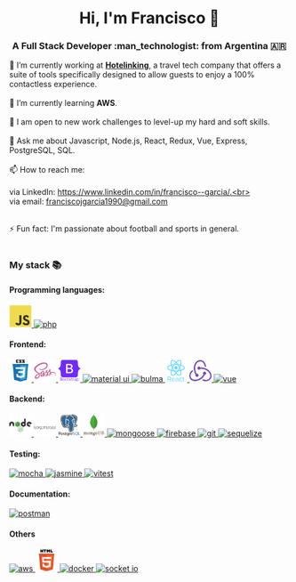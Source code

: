 <h1 align="center">Hi, I'm Francisco 👋</h1>
<h3 align="center">A Full Stack Developer :man_technologist: from Argentina 🇦🇷</h3>

🔭 I’m currently working at [**Hotelinking**](https://hotelinking.com), a travel tech company that offers a suite of tools specifically designed to allow guests to enjoy a 100% contactless experience.<br><br>
🌱 I’m currently learning **AWS**.<br><br>
👯 I am open to new work challenges to level-up my hard and soft skills.<br><br>
💬 Ask me about Javascript, Node.js, React, Redux, Vue, Express, PostgreSQL, SQL. <br><br>
📫 How to reach me:<br><br>
      via LinkedIn: https://www.linkedin.com/in/francisco--garcia/.<br><br>
      via email: franciscojgarcia1990@gmail.com<br><br>

⚡ Fun fact: I'm passionate about football and sports in general. <br><br>


<h3 align="left">My stack 📚</h3>

<h4 align="left">Programming languages:</h4>
<p align="left"> 
<a href="https://developer.mozilla.org/en-US/docs/Web/JavaScript" target="_blank" rel="noreferrer"> 
<img src="https://raw.githubusercontent.com/devicons/devicon/master/icons/javascript/javascript-original.svg" alt="javascript" width="40" height="40"/> 
</a> 
<a href="https://www.php.net/manual/es/intro-whatis.php" target="_blank" rel="noreferrer"> 
<img src="https://encrypted-tbn0.gstatic.com/images?q=tbn:ANd9GcQbl2Q2_Mva5lOZsYdWkzgnqKztOy4Gl4FVVw&usqp=CAU" alt="php" width="40" height="40"/> 
</a> 
</p>
<h4 align="left">Frontend:</h4>
<p align="left"> 
<a href="https://www.w3schools.com/css/" target="_blank" rel="noreferrer"> 
<img src="https://raw.githubusercontent.com/devicons/devicon/master/icons/css3/css3-original-wordmark.svg" alt="css3" width="40" height="40"/> 
</a> 
<a href="https://sass-lang.com" target="_blank" rel="noreferrer"> 
<img src="https://raw.githubusercontent.com/devicons/devicon/master/icons/sass/sass-original.svg" alt="sass" width="40" height="40"/> 
</a> 
<a href="https://getbootstrap.com" target="_blank" rel="noreferrer"> 
<img src="https://raw.githubusercontent.com/devicons/devicon/master/icons/bootstrap/bootstrap-plain-wordmark.svg" alt="bootstrap" width="40" height="40"/> 
</a> 
<a href="https://mui.com/" target="_blank" rel="noreferrer"> 
<img src="https://cdn.worldvectorlogo.com/logos/material-ui-1.svg" alt="material ui" width="40" height="40"/> 
</a> 
<a href="https://bulma.io/" target="_blank" rel="noreferrer"> 
<img src="https://raw.githubusercontent.com/gilbarbara/logos/804dc257b59e144eaca5bc6ffd16949752c6f789/logos/bulma.svg" alt="bulma" width="40" height="40"/> 
</a> 
<a href="https://reactjs.org/" target="_blank" rel="noreferrer"> 
<img src="https://raw.githubusercontent.com/devicons/devicon/master/icons/react/react-original-wordmark.svg" alt="react" width="40" height="40"/> 
</a>  
<a href="https://redux.js.org" target="_blank" rel="noreferrer"> 
<img src="https://raw.githubusercontent.com/devicons/devicon/master/icons/redux/redux-original.svg" alt="redux" width="40" height="40"/> 
</a> 
<a href="https://vuejs.org" target="_blank" rel="noreferrer"> 
<img src="https://encrypted-tbn0.gstatic.com/images?q=tbn:ANd9GcRZQDzc6Oa8RidACamYSovP7GobW1G4-RBzUw&usqp=CAU" alt="vue" width="40" height="40"/> 
</a> 
      
</p>
<h4 align="left">Backend:</h4>
<p align="left"> 
<a href="https://nodejs.org" target="_blank" rel="noreferrer"> 
<img src="https://raw.githubusercontent.com/devicons/devicon/master/icons/nodejs/nodejs-original-wordmark.svg" alt="nodejs" width="40" height="40"/>
</a> 
<a href="https://expressjs.com" target="_blank" rel="noreferrer"> 
<img src="https://raw.githubusercontent.com/devicons/devicon/master/icons/express/express-original-wordmark.svg" alt="express" width="40" height="30"/> </a> 
<a href="https://www.postgresql.org" target="_blank" rel="noreferrer"> 
<img src="https://raw.githubusercontent.com/devicons/devicon/master/icons/postgresql/postgresql-original-wordmark.svg" alt="postgresql" width="40" height="40"/> 
</a> 
<a href="https://www.mongodb.com/" target="_blank" rel="noreferrer"> 
<img src="https://raw.githubusercontent.com/devicons/devicon/master/icons/mongodb/mongodb-original-wordmark.svg" alt="mongodb" width="40" height="40"/> 
</a> 
<a href="https://mongoosejs.com/" target="_blank" rel="noreferrer"> 
<img src="https://ih1.redbubble.net/image.438912065.6243/flat,1000x1000,075,f.u3.jpg" target="_blank" rel="noreferrer" alt="mongoose" width="40" height="40"/> 
</a> 
<a href="https://firebase.google.com/" target="_blank" rel="noreferrer"> 
<img src="https://www.vectorlogo.zone/logos/firebase/firebase-icon.svg" alt="firebase" width="40" height="40"/> </a> 
<a href="https://git-scm.com/" target="_blank" rel="noreferrer"> 
<img src="https://www.vectorlogo.zone/logos/git-scm/git-scm-icon.svg" alt="git" width="40" height="40"/> 
</a> 
<a href="https://sequelize.org/" target="_blank" rel="noreferrer"> 
<img src="https://seeklogo.com/images/S/sequelize-logo-9A5075DB9F-seeklogo.com.png" alt="sequelize" width="40" height="40"> 
</a> 
</p>
<h4 align="left">Testing:</h4>
<p align="left"> 
<a href="https://mochajs.org" target="_blank" rel="noreferrer"> 
<img src="https://www.vectorlogo.zone/logos/mochajs/mochajs-icon.svg" alt="mocha" width="40" height="40"/> 
</a> 
<a href="https://jasmine.github.io/" target="_blank" rel="noreferrer"> <img src="https://www.vectorlogo.zone/logos/jasmine/jasmine-icon.svg" alt="jasmine" width="40" height="40"/> 
</a> 
<a href="https://vitest.dev/" target="_blank" rel="noreferrer"> 
<img src="https://user-images.githubusercontent.com/11247099/145112184-a9ff6727-661c-439d-9ada-963124a281f7.png" alt="vitest" width="40" height="40"/> 
</a> 
</p>


<h4 align="left">Documentation:</h4>
<p align="left"> 
<a href="https://postman.com" target="_blank" rel="noreferrer"> 
<img src="https://www.vectorlogo.zone/logos/getpostman/getpostman-icon.svg" alt="postman" width="40" height="40"/> 
</a> 
</p>


<h4 align="left">Others</h4>
<p align="left">
<a href="https://aws.amazon.com/es" target="_blank" rel="noreferrer"> 
<img src="https://a0.awsstatic.com/libra-css/images/logos/aws_logo_smile_1200x630.png" alt="aws" width="40" height="40"/> 
</a> 
<a href="https://www.w3.org/html/" target="_blank" rel="noreferrer"> 
<img src="https://raw.githubusercontent.com/devicons/devicon/master/icons/html5/html5-original-wordmark.svg" alt="html5" width="40" height="40"/> 
</a> 
<a href="https://www.docker.com/" target="_blank" rel="noreferrer"> 
<img src="https://www.docker.com/wp-content/uploads/2022/03/Moby-logo.png" alt="docker" width="40" height="40"/> 
</a> 
<a href="https://socket.io/" target="_blank" rel="noreferrer"> 
<img src="https://upload.wikimedia.org/wikipedia/commons/thumb/9/96/Socket-io.svg/1024px-Socket-io.svg.png" alt="socket io" width="40" height="40"/> 
